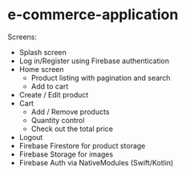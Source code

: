 # e-commerce-application
Screens:
  - Splash screen
  - Log in/Register using Firebase authentication
  - Home screen
    -  Product listing with pagination and search
    -  Add to cart
  - Create / Edit product
  - Cart
    - Add / Remove products
    - Quantity control
    - Check out the total price
  - Logout
  - Firebase Firestore for product storage
  - Firebase Storage for images
  - Firebase Auth via NativeModules (Swift/Kotlin)
